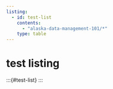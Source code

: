 ```yaml
---
listing:
  - id: test-list
    contents:
      - "alaska-data-management-101/*"
    type: table
---
```


# test listing

:::{#test-list}
:::